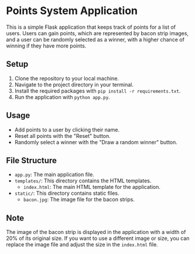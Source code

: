 # Points System Application  
  
This is a simple Flask application that keeps track of points for a list of users. Users can gain points, which are represented by bacon strip images, and a user can be randomly selected as a winner, with a higher chance of winning if they have more points.  
  
## Setup  
  
1. Clone the repository to your local machine.  
2. Navigate to the project directory in your terminal.  
3. Install the required packages with `pip install -r requirements.txt`.  
4. Run the application with `python app.py`.  
  
## Usage  
  
- Add points to a user by clicking their name.  
- Reset all points with the "Reset" button.  
- Randomly select a winner with the "Draw a random winner" button.  
  
## File Structure  
  
- `app.py`: The main application file.  
- `templates/`: This directory contains the HTML templates.  
    - `index.html`: The main HTML template for the application.  
- `static/`: This directory contains static files.  
    - `bacon.jpg`: The image file for the bacon strips.  
  
## Note  
  
The image of the bacon strip is displayed in the application with a width of 20% of its original size. If you want to use a different image or size, you can replace the image file and adjust the size in the `index.html` file.  
